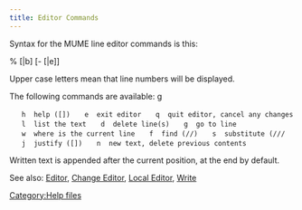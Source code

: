 ```yaml
---
title: Editor Commands
---
```


Syntax for the MUME line editor commands is this:

%<command letter> \[<number>\|b\] \[- \[<number>\|e\]\]

Upper case letters mean that line numbers will be displayed.

The following commands are available: <nowiki>g

`   h  help ([`<command>`])`
`   e  exit editor`
`   q  quit editor, cancel any changes`
`   l  list the text`
`   d  delete line(s)`
`   g  go to line`
`   w  where is the current line`
`   f  find (/`<string>`/`<flags>`)`
`   s  substitute (/`<string1>`/`<string2>`/`<flags>
`   j  justify ([`<columns>`])`
`   n  new text, delete previous contents`

</pre>

Written text is appended after the current position, at the end by
default.

See also: [Editor](Editor "wikilink"), [Change
Editor](Change_Editor "wikilink"), [Local
Editor](Local_Editor "wikilink"), [Write](Write "wikilink")

[Category:Help files](Category:Help_files "wikilink")